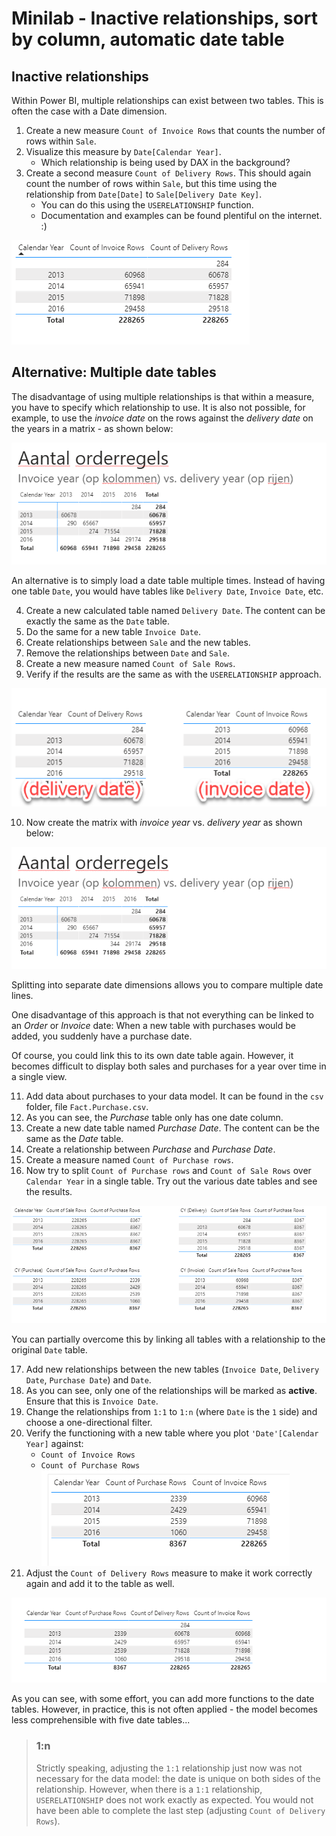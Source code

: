 # Minilab - Inactive relationships, sort by column, automatic date table

## Inactive relationships

Within Power BI, multiple relationships can exist between two tables. This is often the case with a Date dimension.

1. Create a new measure `Count of Invoice Rows` that counts the number of rows within `Sale`.
1. Visualize this measure by `Date[Calendar Year]`.
   * Which relationship is being used by DAX in the background?
1. Create a second measure `Count of Delivery Rows`. This should again count the number of rows within `Sale`, but this time using the relationship from `Date[Date]` to `Sale[Delivery Date Key]`.
   * You can do this using the `USERELATIONSHIP` function.
   * Documentation and examples can be found plentiful on the internet. :)

![Count examples with different relationships](img/count-userelationship.png)

## Alternative: Multiple date tables

The disadvantage of using multiple relationships is that within a measure, you have to specify which relationship to use. It is also not possible, for example, to use the *invoice date* on the rows against the *delivery date* on the years in a matrix - as shown below:

![Invoice vs. delivery years](img/invoice-vs-delivery-voorbeeld.png)

An alternative is to simply load a date table multiple times. Instead of having one table `Date`, you would have tables like `Delivery Date`, `Invoice Date`, etc.

4. Create a new calculated table named `Delivery Date`. The content can be exactly the same as the `Date` table.
1. Do the same for a new table `Invoice Date`.
1. Create relationships between `Sale` and the new tables.
1. Remove the relationships between `Date` and `Sale`.
1. Create a new measure named `Count of Sale Rows`.
1. Verify if the results are the same as with the `USERELATIONSHIP` approach.

![Delivery date and invoice date in two tables](img/delivery-date-invoice-date-two-tables.png)

10. Now create the matrix with *invoice year* vs. *delivery year* as shown below:

![Invoice vs. delivery years](img/invoice-vs-delivery-voorbeeld.png)

Splitting into separate date dimensions allows you to compare multiple date lines.

One disadvantage of this approach is that not everything can be linked to an *Order* or *Invoice* date: When a new table with purchases would be added, you suddenly have a purchase date.

Of course, you could link this to its own date table again. However, it becomes difficult to display both sales and purchases for a year over time in a single view.

11. Add data about purchases to your data model. It can be found in the `csv` folder, file `Fact.Purchase.csv`.
1. As you can see, the *Purchase* table only has one date column.
1. Create a new date table named *Purchase Date*. The content can be the same as the *Date* table.
1. Create a relationship between *Purchase* and *Purchase Date*.
1. Create a measure named `Count of Purchase rows`.
1. Now try to split `Count of Purchase rows` and `Count of Sale Rows` over `Calendar Year` in a single table. Try out the various date tables and see the results.

![Various examples of date tables](img/diverse-datumtabellen-resultaten.png)

You can partially overcome this by linking all tables with a relationship to the original `Date` table.

17. Add new relationships between the new tables (`Invoice Date`, `Delivery Date`, `Purchase Date`) and `Date`.
1. As you can see, only one of the relationships will be marked as **active**. Ensure that this is `Invoice Date`.
1. Change the relationships from `1:1` to `1:n` (where `Date` is the `1` side) and choose a one-directional filter.
1. Verify the functioning with a new table where you plot `'Date'[Calendar Year]` against:
   * `Count of Invoice Rows`
   * `Count of Purchase Rows`  
   ![Correct splitting of invoice and purchase rows](img/correcte-uitsplitsing-invoice-purchase.png)
1. Adjust the `Count of Delivery Rows` measure to make it work correctly again and add it to the table as well.

![Final result - everything in one view](img/eindresultaat.png)

As you can see, with some effort, you can add more functions to the date tables. However, in practice, this is not often applied - the model becomes less comprehensible with five date tables...

> ### 1:n
>
> Strictly speaking, adjusting the `1:1` relationship just now was not necessary for the data model: the date is unique on both sides of the relationship. However, when there is a `1:1` relationship, `USERELATIONSHIP` does not work exactly as expected. You would not have been able to complete the last step (adjusting `Count of Delivery Rows`).